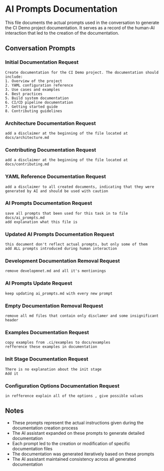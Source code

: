 # AI Prompts Documentation

This file documents the actual prompts used in the conversation to generate the CI Demo project documentation. It serves as a record of the human-AI interaction that led to the creation of the documentation.

## Conversation Prompts

### Initial Documentation Request
```
Create documentation for the CI Demo project. The documentation should include:
1. Overview of the project
2. YAML configuration reference
3. Use cases and examples
4. Best practices
5. Build system documentation
6. CI/CD pipeline documentation
7. Getting started guide
8. Contributing guidelines
```

### Architecture Documentation Request
```
add a disclaimer at the beginning of the file located at docs/architecture.md
```

### Contributing Documentation Request
```
add a disclaimer at the beginning of the file located at docs/contributing.md
```

### YAML Reference Documentation Request
```
add a disclaimer to all created documents, indicating that they were generated by AI and should be used with caution
```

### AI Prompts Documentation Request
```
save all prompts that been used for this task in to file docs/ai_prompts.md
add explanation what this file is
```

### Updated AI Prompts Documentation Request
```
this document don't reflect actual prompts, but only some of them
add ALL prompts introduced during human interaction
```

### Development Documentation Removal Request
```
remove developmnet.md and all it's mentionings
```

### AI Prompts Update Request
```
keep updating ai_prompts.md with every new prompt
```

### Empty Documentation Removal Request
```
remove all md files that contain only disclamer and some insignificant header
```

### Examples Documentation Request
```
copy examples from .ci/examples to docs/examples
refference these examples in documentation
```

### Init Stage Documentation Request
```
There is no explanation about the init stage
Add it
```

### Configuration Options Documentation Request
```
in refference explain all of the options , give possible values
```

## Notes
- These prompts represent the actual instructions given during the documentation creation process
- The AI assistant expanded on these prompts to generate detailed documentation
- Each prompt led to the creation or modification of specific documentation files
- The documentation was generated iteratively based on these prompts
- The AI assistant maintained consistency across all generated documentation 